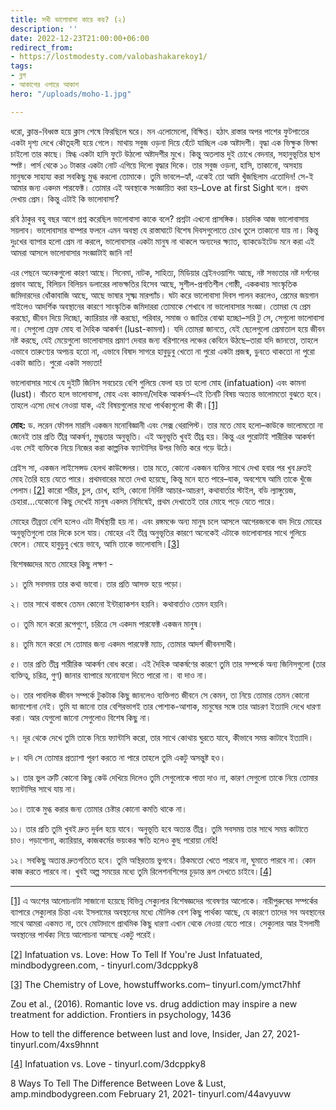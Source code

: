 ```yaml
---
title: সখী ভালোবাসা কারে কয়? (২)
description: ''
date: 2022-12-23T21:00:00+06:00
redirect_from:
- https://lostmodesty.com/valobashakarekoy1/
tags:
- ব্লগ
- আকাশের ওপারে আকাশ
hero: "/uploads/moho-1.jpg"

---
```

ধরো, ক্লান্ত-বিধ্বস্ত হয়ে ক্লাস শেষে ফিরছিলে ঘরে। মন এলোমেলো, বিক্ষিপ্ত। হঠাৎ রাস্তার অপর পাশের ফুটপাতের একটা দৃশ্য দেখে কৌতূহলী হয়ে গেলে। মাথায় সবুজ ওড়না দিয়ে হেঁটে যাচ্ছিল এক অষ্টাদশী। বৃদ্ধা এক ভিক্ষুক ভিক্ষা চাইলো তার কাছে। স্নিগ্ধ একটা হাসি ফুটে উঠলো অষ্টাদশীর মুখে। কিন্তু অতলান্ত দুই চোখে বেদনার, সহানুভূতির ছাপ স্পষ্ট। পার্স থেকে ১০ টাকার একটা নোট এগিয়ে দিলো বৃদ্ধার দিকে। তার সবুজ ওড়না, হাসি, তাকানো, অসহায় মানুষকে সাহায্য করা সবকিছু মুগ্ধ করলো তোমাকে। তুমি ভাবলে–হ্যাঁ, একেই তো আমি খুঁজছিলাম এতোদিন! সে-ই আমার জন্য একদম পারফেক্ট। তোমার এই অবস্থাকে সংজ্ঞায়িত করা হয়–Love at first Sight বলে। প্রথম দেখায় প্রেম। কিন্তু এটাই কি ভালোবাসা?

রবি ঠাকুর বহু বছর আগে প্রশ্ন করেছিল ভালোবাসা কাকে বলে? প্রশ্নটা এখনো প্রাসঙ্গিক। চারদিক আজ ভালোবাসায় সয়লাব। ভালোবাসার বাম্পার ফলনে এমন অবস্থা যে রাস্তাঘাটে বিশেষ দিবসগুলোতে চোখ তুলে তাকানো যায় না। কিন্তু দুঃখের ব্যাপার হলো প্রেম না করলে, ভালোবাসার একটা মানুষ না থাকলে অন্যদের ক্ষ্যাত, ব্যাকডেইটেড মনে করা এই আমরা আসলে ভালোবাসার সংজ্ঞাটাই জানি না!

এর পেছনে অনেকগুলো কারণ আছে। সিনেমা, নাটক, সাহিত্য, মিডিয়ার ব্রেইনওয়াশিং আছে, নষ্ট সভ্যতার নষ্ট দর্শনের প্রভাব আছে, বিলিয়ন বিলিয়ন ডলারের লাভক্ষতির হিসেব আছে, সুশীল-প্রগতিশীল গোষ্ঠী, এককথায় সাংস্কৃতিক জমিদারদের ধোঁকাবাজি আছে, আছে ভাষার সূক্ষ্ম মারপ্যাঁচ। ঘটা করে ভালোবাসা দিবস পালন করলেও, প্রেমের জয়গান গাইলেও আদর্শিক অবস্থানের কারণে সাংস্কৃতিক জমিদাররা তোমাকে শেখাবে না ভালোবাসার সংজ্ঞা। তোমরা যে প্রেম করছো, জীবন দিয়ে দিচ্ছো, ক্যারিয়ার নষ্ট করছো, পরিবার, সমাজ ও জাতির বোঝা হচ্ছো–সরি টু সে, সেগুলো ভালোবাসা না। সেগুলো স্রেফ মোহ বা দৈহিক আকর্ষণ (lust-কামনা)। যদি তোমরা জানতে, যেই ছেলেগুলো প্রেমাতাল হয়ে জীবন নষ্ট করছে, যেই মেয়েগুলো ভালোবাসার প্রমাণ দেবার জন্য বরিশালের লঞ্চের কেবিনে উঠছে–তারা যদি জানতো, তাহলে এভাবে তারুণ্যের অপচয় হতো না, এভাবে বিষাদ সাগরে হাবুডুবু খেতো না পুরো একটা প্রজন্ম, ডুবতে থাকতো না পুরো একটা জাতি। পুরো একটা সভ্যতা!

ভালোবাসার সাথে যে দুইটি জিনিস সবচেয়ে বেশি গুলিয়ে ফেলা হয় তা হলো মোহ (infatuation) এবং কামনা (lust)। বাঁচতে হলে ভালোবাসা, মোহ এবং কামনা/দৈহিক আকর্ষণ–এই তিনটি বিষয় অত্যন্ত ভালোমতো বুঝতে হবে। তাহলে এসো দেখে নেওয়া যাক, এই বিষয়গুলোর মধ্যে পার্থক্যগুলো কী কী।[\[1\]](#_ftn1)

**মোহ:** ড. লরেন ফৌগল মারসি একজন মনোবিজ্ঞানী এবং সেক্স থেরাপিস্ট। তার মতে মোহ হলো–কাউকে ভালোমতো না জেনেই তার প্রতি তীব্র আকর্ষণ, মুগ্ধতার অনুভূতি। এই অনুভূতি খুবই তীব্র হয়। কিন্তু এর পুরোটাই শারীরিক আকর্ষণ এবং সেই ব্যক্তিকে নিয়ে নিজের করা কাল্পনিক ফ্যান্টাসির উপর ভিত্তি করে গড়ে উঠে।

গ্রেইস সা, একজন লাইসেন্সড হেলথ কাউন্সেলর। তার মতে, কোনো একজন ব্যক্তির সাথে দেখা হবার পর খুব দ্রুতই মোহ তৈরি হয়ে যেতে পারে। প্রথমবারের মতো দেখা হয়েছে, কিন্তু মনে হতে পারে–যাক, অবশেষে আমি তাকে খুঁজে পেলাম।[\[2\]](#_ftn2) কারো শরীর, চুল, চোখ, হাসি, কোনো নির্দিষ্ট আচার-আচরণ, কথাবার্তার স্টাইল, বডি ল্যাঙ্গুয়েজ, চেহারা...যেকোনো কিছু দেখেই মানুষ একদম নিমিষেই, প্রথম দেখাতেই তার মোহে পড়ে যেতে পারে।

মোহের তীব্রতা বেশি হলেও এটা দীর্ঘস্থায়ী হয় না। এবং রঙ্গমঞ্চে অন্য মানুষ চলে আসলে আগেরজনকে বাদ দিয়ে মোহের অনুভূতিগুলো তার দিকে চলে যায়। মোহের এই তীব্র অনুভূতির কারণে অনেকেই এটাকে ভালোবাসার সাথে গুলিয়ে ফেলে। মোহে হাবুডুবু খেয়ে ভাবে, আমি তাকে ভালোবাসি।[\[3\]](#_ftn3)

বিশেষজ্ঞদের মতে মোহের কিছু লক্ষণ -

১। তুমি সবসময় তার কথা ভাবো। তার প্রতি আসক্ত হয়ে পড়ো।

২। তার সাথে বাস্তবে তেমন কোনো ইন্টার‍্যাকশন হয়নি। কথাবার্তাও তেমন হয়নি।

৩। তুমি মনে করো রূপেগুণে, চরিত্রে সে একদম পারফেক্ট একজন মানুষ।

৪। তুমি মনে করো সে তোমার জন্য একদম পারফেক্ট ম্যাচ, তোমার আদর্শ জীবনসাথী।

৫। তার প্রতি তীব্র শারীরিক আকর্ষণ বোধ করো। এই দৈহিক আকর্ষণের কারণে তুমি তার সম্পর্কে অন্য জিনিসগুলো (তার ব্যক্তিত্ব, চরিত্র, গুণ) জানার ব্যাপারে মনোযোগ দিতে পারো না। বা দাও না।

৬। তার পাবলিক জীবন সম্পর্কে টুকটাক কিছু জানলেও ব্যক্তিগত জীবনে সে কেমন, তা নিয়ে তোমার তেমন কোনো জানাশোনা নেই। তুমি যা জানো তার বেশিরভাগই তার পোশাক-আশাক, মানুষের সঙ্গে তার আচরণ ইত্যাদি দেখে ধারণা করা। আর যেগুলো জানো সেগুলোও বিশেষ কিছু না।

৭। দূর থেকে দেখে তুমি তাকে নিয়ে ফ্যান্টাসি করো, তার সাথে কোথায় ঘুরতে যাবে, কীভাবে সময় কাটাবে ইত্যাদি।

৮। যদি সে তোমার প্রত্যাশা পূরণ করতে না পারে তাহলে তুমি একটু অসন্তুষ্ট হও।

৯। তার ভুল ত্রুটি কোনো কিছু কেউ দেখিয়ে দিলেও তুমি সেগুলোকে পাত্তা দাও না, কারণ সেগুলো তাকে নিয়ে তোমার ফ্যান্টাসির সাথে যায় না।

১০। তাকে মুগ্ধ করার জন্য তোমার চেষ্টার কোনো কমতি থাকে না।

১১। তার প্রতি তুমি খুবই দ্রুত দুর্বল হয়ে যাবে। অনুভূতি হবে অত্যন্ত তীব্র। তুমি সবসময় তার সাথে সময় কাটাতে চাও। পড়াশোনা, ক্যারিয়ার, কাজকর্মের ভয়ংকর ক্ষতি হলেও কুছ পরোয়া নেহি!

১২। সবকিছু অত্যন্ত দ্রুতগতিতে হবে। তুমি অস্থিরতায় ভুগবে। ঠিকমতো খেতে পারবে না, ঘুমাতে পারবে না। কোন কাজ করতে পারবে না। খুবই অল্প সময়ের মধ্যে তুমি রিলেশনশিপের চূড়ান্ত রূপ দেখতে চাইবে।[\[4\]](#_ftn4)

***

[\[1\]](#_ftnref1) এ অংশের আলোচনাটা সাজানো হয়েছে বিভিন্ন সেক্যুলার বিশেষজ্ঞদের গবেষণার আলোকে। নারীপুরুষের সম্পর্কের ব্যাপারে সেক্যুলার চিন্তা এবং ইসলামের অবস্থানের মধ্যে মৌলিক বেশ কিছু পার্থক্য আছে, যে কারণে তাদের সব অবস্থানের সাথে আমরা একমত না, তবে মোটাদাগে প্রাথমিক কিছু ধারণা এখান থেকে নেওয়া যেতে পারে। সেক্যুলার আর ইসলামী অবস্থানের পার্থক্য নিয়ে আলোচনা আসছে একটু পরেই।

[\[2\]](#_ftnref2) Infatuation vs. Love: How To Tell If You're Just Infatuated, mindbodygreen.com, - tinyurl.com/3dcppky8

[\[3\]](#_ftnref3) The Chemistry of Love, howstuffworks.com– tinyurl.com/ymct7hhf

Zou et al., (2016). Romantic love vs. drug addiction may inspire a new treatment for addiction. Frontiers in psychology, 1436

How to tell the difference between lust and love, Insider, Jan 27, 2021- tinyurl.com/4xs9hnnt

[\[4\]](#_ftnref4) Infatuation vs. Love - tinyurl.com/3dcppky8

8 Ways To Tell The Difference Between Love & Lust, amp.mindbodygreen.com February 21, 2021- tinyurl.com/44avyuvw